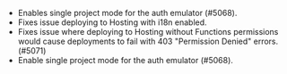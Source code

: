 - Enables single project mode for the auth emulator (#5068).
- Fixes issue deploying to Hosting with i18n enabled.
- Fixes issue where deploying to Hosting without Functions permissions would cause deployments to fail with 403 "Permission Denied" errors. (#5071)
- Enable single project mode for the auth emulator (#5068).

